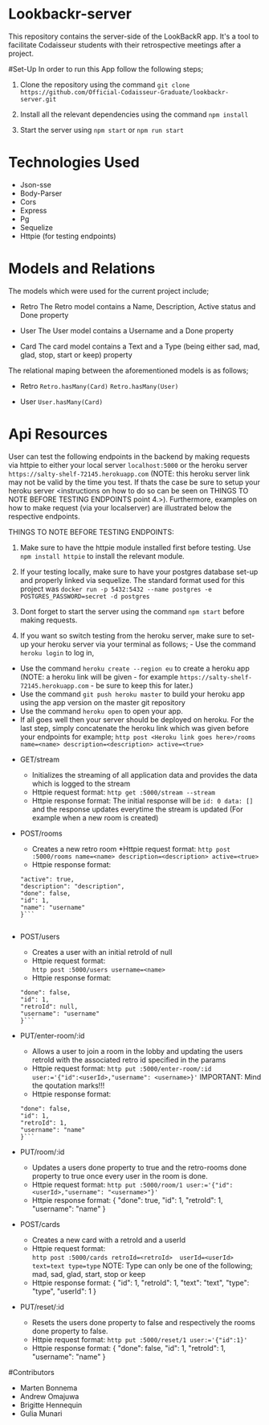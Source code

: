 # Lookbackr-server
This repository contains the server-side of the LookBackR app. It's a tool to facilitate Codaisseur students with their retrospective meetings after a project.

#Set-Up
In order to run this App follow the following steps;

1. Clone the repository using the command `git clone https://github.com/Official-Codaisseur-Graduate/lookbackr-server.git`

2. Install all the relevant dependencies using the command `npm install`

3. Start the server using `npm start` or `npm run start`

# Technologies Used 
* Json-sse
* Body-Parser
* Cors
* Express
* Pg
* Sequelize
* Httpie (for testing endpoints)

# Models and Relations
The models which were used for the current project include;

* Retro 
The Retro model contains a Name, Description, Active status and Done property 

* User 
The User model contains a Username and a Done property

* Card
The card model contains a Text and a Type (being either sad, mad, glad, stop, start or keep) property

The relational maping between the aforementioned models is as follows;

* Retro
`Retro.hasMany(Card)`
`Retro.hasMany(User)`

* User
`User.hasMany(Card)`

# Api Resources

User can test the following endpoints in the backend by making requests via httpie to either your local server `localhost:5000` or the heroku server `https://salty-shelf-72145.herokuapp.com` (NOTE: this heroku server link may not be valid by the time you test. If thats the case be sure to setup your heroku server <instructions on how to do so can be seen on THINGS TO NOTE BEFORE TESTING ENDPOINTS point 4.>). Furthermore, examples on how to make request (via your localserver) are illustrated below the respective endpoints.

THINGS TO NOTE BEFORE TESTING ENDPOINTS: 
1. Make sure to have the httpie module installed first before testing. Use `npm install httpie` to install the relevant module. 

2. If your testing locally, make sure to have your postgres database set-up and properly linked via sequelize. The standard format used for this project was `docker run -p 5432:5432 --name postgres -e POSTGRES_PASSWORD=secret -d postgres`

3. Dont forget to start the server using the command `npm start` before making requests.

4. If you want so switch testing from the heroku server, make sure to set-up your heroku server via your terminal as follows; - Use the command `heroku login` to log in,
- Use the command `heroku create --region eu` to create a heroku app (NOTE: a heroku link will be given - for example `https://salty-shelf-72145.herokuapp.com` - be sure to keep this for later.)
- Use the command `git push heroku master` to build your heroku app using the app version on the master git repository
- Use the command `heroku open` to open your app. 
- If all goes well then your server should be deployed on heroku. For the last step, simply concatenate the heroku link which was given before your endpoints for example; `http post <Heroku link goes here>/rooms name=<name> description=<description> active=<true>`


* GET/stream
    * Initializes the streaming of all application data and provides the data which is logged to the stream
    * Httpie request format:
    `http get :5000/stream --stream`
    * Httpie response format:
    The initial response will be `id: 0 data: []` and the response updates everytime the stream is updated (For example when a new room is created) 

* POST/rooms
    * Creates a new retro room 
    *Httpie request format:
    `http post :5000/rooms name=<name> description=<description> active=<true>`
    * Httpie response format:
    ```{
    "active": true,
    "description": "description",
    "done": false,
    "id": 1,
    "name": "username"
    }```


* POST/users
    * Creates a user with an initial retroId of null
    * Httpie request format:  
    `http post :5000/users username=<name>`
    * Httpie response format:
    ```{
    "done": false,
    "id": 1,
    "retroId": null,
    "username": "username"
    }```

* PUT/enter-room/:id
    * Allows a user to join a room in the lobby and updating the users retroId with the associated retro id specified in the params
    * Httpie request format:
     ` http put :5000/enter-room/:id user:='{"id":<userId>,"username": <username>}' ` IMPORTANT: Mind the qoutation marks!!!
     * Httpie response format:
     ```{
    "done": false,
    "id": 1,
    "retroId": 1,
    "username": "name"
    }```

* PUT/room/:id
    * Updates a users done property to true and the retro-rooms done property to true once every user in the room is done.
    * Httpie request format:
    `http put :5000/room/1 user:='{"id":<userId>,"username": "<username>"}'` 
    * Httpie response format:
    {
    "done": true,
    "id": 1,
    "retroId": 1,
    "username": "name"
    }

* POST/cards
    * Creates a new card with a retroId and a userId 
    * Httpie request format:  
    `http post :5000/cards retroId=<retroId>  userId=<userId> text=text type=type` 
    NOTE: Type can only be one of the following; mad, sad, glad, start, stop or keep
    * Httpie response format:
    {
    "id": 1,
    "retroId": 1,
    "text": "text",
    "type": "type",
    "userId": 1
    }


* PUT/reset/:id
    * Resets the users done property to false and respectively the rooms done property to false.
    * Httpie request format:
    `http put :5000/reset/1 user:='{"id":1}'`
    * Httpie response format: 
    {
    "done": false,
    "id": 1,
    "retroId": 1,
    "username": "name"
    }


#Contributors
* Marten Bonnema 
* Andrew Omajuwa
* Brigitte Hennequin
* Gulia Munari